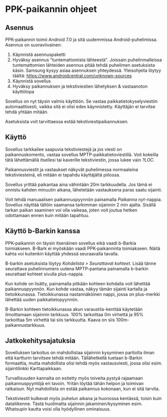 # PPK-paikannin ohjeet

## Asennus
PPK-paikannin toimii Android 7.0 ja sitä uudemmissa Android-puhelimissa. 
Asennus on suoraviivainen:
1. Käynnistä asennuspaketti
2. Hyväksy asennus "tuntemattomista lähteestä". Joissain puhelinmalleissa 
tuntemattomien lähteiden asennus pitää tehdä puhelimen asetuksista käsin. 
Samsung kysyy asiaa asennuksen yhteydessä. 
Yleisohjeita löytyy täältä: https://www.androidcentral.com/unknown-sources
3. Käynnistä sovellus
4. Hyväksy paikannuksen ja tekstiviestien lähetyksen & vastaanoton käyttölopa

Sovellus on nyt täysin valmis käyttöön. Se vastaa paikkatietokyselyviestiin
automaattisesti, vaikka sitä ei olisi edes käynnistetty. Käyttäjän 
ei tarvitse tehdä yhtään mitään.

Asetuksista voit tarvittaessa estää tekstiviestipaikannuksen.

## Käyttö
Sovellus tarkkailee saapuvia tekstiviestejä ja jos viesti on paikannuskomento,
vastaa sovellus MPTP-paikkatietoviestillä. Voit kokeilla tätä lähettämällä itsellesi tai kaverille tekstiviestin, jossa lukee vain _?LOC_.

Paikannusviestit ja vastaukset näkyvät puhelimessa normaaleina tekstiviesteinä, 
eli mitään ei tapahdu käyttäjältä piilossa. 

Sovellus yrittää paikantaa aina vähintään 20m tarkkuudella. 
Jos tämä ei onnistu kahden minuutin aikana, lähetetään vastauksena paras 
saatu sijainti.

Voit tehdä manuaalisen paikannuspyynnön painamalla _Paikanna nyt_-nappia. 
Sovellus näyttää tällöin saamansa tarkimman sijainnin 2 min ajalta. Sisällä 
tarkan paikan saaminen voi olla vaikeaa, joten voit joutua hetken odottamaan
ennen kuin mitään tapahtuu. 

## Käyttö b-Barkin kanssa
PPK-paikannin on täysin itsenäinen sovellus eikä vaadi b-Barkia toimiakseen. 
B-Bark ei myöskään vaadi PPK-paikanninta toimiakseen.
Näitä kahta voi kuitenkin käyttää yhdessä seuraavalla tavalla.

B-barkin asetuksista löytyy _Kohdelista > Seurattavat kohteet_. Lisää tänne
seurattava puhelinnumero uutena MPTP-pantana painamalla b-barkin seurattaat 
kohteet sivulla plus-nappia.

Kun kohde on lisätty, painamalla pitkään kohteen kohdalla voit lähettää
paikannuspyynnön. Kun kohde vastaa, näkyy tämän sijainti kartalla ja
tietoikkunassa. Tietoikkunassa nastannäköinen nappi, jossa on plus-merkki 
lähettää uuden paikkatietopyynnön.

B-Barkin kohteen tietoikkunassa akun varaustila-kenttää käytetään ilmoittamaan
sijainnin tarkkuus. 100% tarkoittaa 0m virhettä ja 95% tarkoittaa
5m virhettä tai siis tarkkuutta. Kaava on siis 100m-paikannustarkkuus.


## Jatkokehitysajatuksia
Sovelluksen tarkoitus on mahdollistaa sijainnin kysyminen partiolta ilman että
kartturin tarvitsee tehdä mitään. Tällähetkellä tuetaan b-Barkin formaattia, mutta
mahdollista olisi tehdä myös vastausviesti, jossa olisi esim. sijaintilinkki
Karttapaikkaan.

Turvallisuuden kannalta on esitetty myös toiveita pystyä rajaamaan paikannuspyyntöjä
eri tavoin. Yritän löytää tähän helpon ja toimivan ratkaisun. Nyt mahdollista
on estää paikannus kokonaan, kun ei sitä tarvita.

Tekstiviestit kulkevat myös puhelun aikana ja huonossa kentässä,
toisin kuin dataliikenne. Tästä huolimatta sijainnin jakaminen/kysyminen 
esim. Whatsupin kautta voisi olla hyödyllinen ominaisuus.
